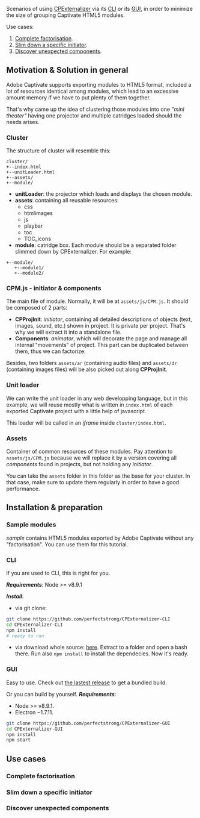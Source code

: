 Scenarios of using [CPExternalizer](https://github.com/perfectstrong/CPExternalizer) via its [CLI](https://github.com/perfectstrong/CPExternalizer-CLI) or its [GUI](https://github.com/perfectstrong/CPExternalizer-GUI), in order to minimize the size of grouping Captivate HTML5 modules.

Use cases:
1. [Complete factorisation](#complete-factorisation).
1. [Slim down a specific initiator](#slim-down-a-specific-initiator).
1. [Discover unexpected components](#discover-unexpected-components).

## Motivation & Solution in general

Adobe Captivate supports exporting modules to HTML5 format, included a lot of resources identical among modules, which lead to an excessive amount memory if we have to put plenty of them together.

That's why came up the idea of clustering those modules into one _"mini theater"_ having one projector and multiple catridges loaded should the needs arises.

### Cluster

The structure of cluster will resemble this:
````
cluster/
+--index.html
+--unitLoader.html
+--assets/
+--module/
````

* **unitLoader**: the projector which loads and displays the chosen module.
* **assets**: containing all reusable resources:
  * css
  * htmlimages
  * js
  * playbar
  * toc
  * TOC_icons
* **module**: catridge box. Each module should be a separated folder slimmed down by CPExternalizer. For example:
````
+--module/
   +--module1/
   +--module2/
````

### CPM.js - initiator & components
The main file of module. Normally, it will be at `assets/js/CPM.js`. It should be composed of 2 parts:
* **CPProjInit**: _initiator_, containing all detailed descriptions of objects (text, images, sound, etc.) shown in project. It is private per project. That's why we will extract it into a standalone file.
* **Components**: _animator_, which will decorate the page and manage all internal "movements" of project. This part can be duplicated between them, thus we can factorize.

Besides, two folders `assets/ar` (containing audio files) and `assets/dr` (containing images files) will be also picked out along **CPProjInit**.

### Unit loader
We can write the unit loader in any web developping language, but in this example, we will reuse mostly what is written in `index.html` of each exported Captivate project with a little help of javascript.

This loader will be called in an _iframe_ inside `cluster/index.html`.

### Assets
Container of common resources of these modules. Pay attention to `assets/js/CPM.js` because we will replace it by a version covering all _components_ found in projects, but not holding any _initiator_.

You can take the `assets` folder in this folder as the base for your cluster. In that case, make sure to update them regularly in order to have a good performance.
## Installation & preparation

### Sample modules

_sample_ contains HTML5 modules exported by Adobe Captivate without any "factorisation". You can use them for this tutorial.

### CLI
If you are used to CLI, this is right for you.

_**Requirements**_: Node >= v8.9.1

_**Install**_:
* via git clone:
````bash
git clone https://github.com/perfectstrong/CPExternalizer-CLI
cd CPExternalizer-CLI
npm install
# ready to run
````
* via download whole source: [here](https://github.com/perfectstrong/CPExternalizer-CLI/archive/master.zip). Extract to a folder and open a bash there. Run also `npm install` to install the dependecies. Now it's ready.

### GUI
Easy to use. Check out [the lastest release](https://github.com/perfectstrong/CPExternalizer-GUI/releases) to get a bundled build.

Or you can build by yourself. _**Requirements**_:
* Node >= v8.9.1.
* Electron ~1.7.11.
````bash
git clone https://github.com/perfectstrong/CPExternalizer-GUI
cd CPExternalizer-GUI
npm install
npm start
````

## Use cases

### Complete factorisation

### Slim down a specific initiator

### Discover unexpected components
